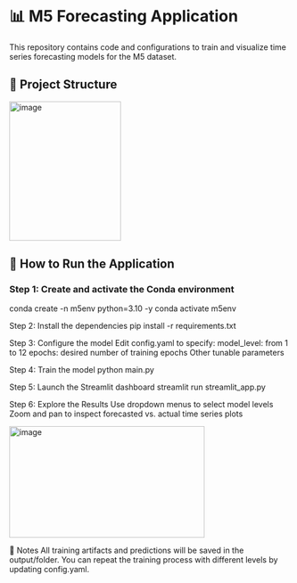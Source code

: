 # 📊 M5 Forecasting Application

This repository contains code and configurations to train and visualize time series forecasting models for the M5 dataset.

## 📁 Project Structure
<img width="200" height="250" alt="image" src="https://github.com/user-attachments/assets/894435c6-063e-490e-8aff-80ea31dcb362" />


## 🚀 How to Run the Application

### Step 1: Create and activate the Conda environment

conda create -n m5env python=3.10 -y
conda activate m5env

Step 2: Install the dependencies
pip install -r requirements.txt


Step 3: Configure the model
Edit config.yaml to specify:
model_level: from 1 to 12
epochs: desired number of training epochs
Other tunable parameters

Step 4: Train the model
python main.py

Step 5: Launch the Streamlit dashboard
streamlit run streamlit_app.py

Step 6: Explore the Results
Use dropdown menus to select model levels
Zoom and pan to inspect forecasted vs. actual time series plots

<img width="350" height="200" alt="image" src="https://github.com/user-attachments/assets/c2933bfb-f833-406d-b462-f50136ae3909" />


📝 Notes
All training artifacts and predictions will be saved in the output/folder.
You can repeat the training process with different levels by updating config.yaml.
